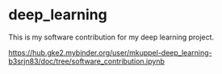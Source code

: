 # deep_learning

This is my software contribution for my deep learning project.

https://hub.gke2.mybinder.org/user/mkuppel-deep_learning-b3srjn83/doc/tree/software_contribution.ipynb
